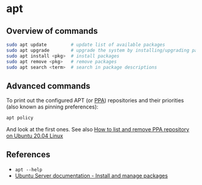 # apt

## Overview of commands

```bash
sudo apt update         # update list of available packages
sudo apt upgrade        # upgrade the system by installing/upgrading packages
sudo apt install <pkg>  # install packages
sudo apt remove <pkg>   # remove packages
sudo apt search <term>  # search in package descriptions
```

## Advanced commands

To print out the configured APT (or [PPA](https://help.launchpad.net/Packaging/PPA)) repositories and their priorities (also known as pinning preferences):

```bash
apt policy
```

And look at the first ones. See also [How to list and remove PPA repository on Ubuntu 20.04 Linux](https://linuxconfig.org/how-to-list-and-remove-ppa-repository-on-ubuntu-20-04-linux)

## References

* `apt --help`
* [Ubuntu Server documentation - Install and manage packages](https://documentation.ubuntu.com/server/how-to/software/package-management/index.html)
